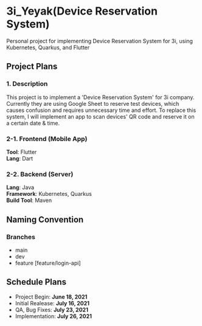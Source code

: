 # 3i_Yeyak(Device Reservation System)
Personal project for implementing Device Reservation System for 3i, using Kubernetes, Quarkus, and Flutter    

   
  
## Project Plans

### 1. Description
This project is to implement a 'Device Reservation System' for 3i company. Currently they are using Google Sheet to reserve test devices, which causes confusion and requires unnecessary time and effort. To replace this system, I will implement an app to scan devices' QR code and reserve it on a certain date & time.

### 2-1. Frontend (Mobile App)
**Tool**: Flutter   
**Lang**: Dart   

### 2-2. Backend (Server)
**Lang**: Java   
**Framework**: Kubernetes, Quarkus   
**Build Tool**: Maven   


## Naming Convention
### Branches
- main
- dev
- feature [feature/login-api]


## Schedule Plans
- Project Begin: **June 18, 2021**
- Initial Realease: **July 16, 2021**
- QA, Bug Fixes: **July 23, 2021**
- Implementation: **July 26, 2021**
